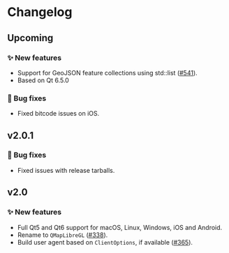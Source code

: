 # Changelog

## Upcoming

### ✨ New features

- Support for GeoJSON feature collections using std::list ([#541](https://github.com/track-asia-vn/maplibre-native/pull/541)).
- Based on Qt 6.5.0

### 🐞 Bug fixes

- Fixed bitcode issues on iOS.

## v2.0.1

### 🐞 Bug fixes

- Fixed issues with release tarballs.

## v2.0

### ✨ New features

- Full Qt5 and Qt6 support for macOS, Linux, Windows, iOS and Android.
- Rename to `QMapLibreGL` ([#338](https://github.com/track-asia-vn/maplibre-native/pull/338)).
- Build user agent based on `ClientOptions`, if available ([#365](https://github.com/track-asia-vn/maplibre-native/pull/365)).
